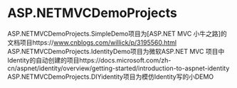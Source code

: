 # ASP.NETMVCDemoProjects

ASP.NETMVCDemoProjects.SimpleDemo项目为[ASP.NET MVC 小牛之路]的文档项目https://www.cnblogs.com/willick/p/3195560.html  
ASP.NETMVCDemoProjects.IdentityDemo项目为微软ASP.NET MVC 项目中Identity的自动创建的项目https://docs.microsoft.com/zh-cn/aspnet/identity/overview/getting-started/introduction-to-aspnet-identity  
ASP.NETMVCDemoProjects.DIYidentity项目为模仿Identity写的小DEMO
